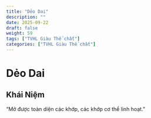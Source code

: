 ```yaml
---
title: "Dẻo Dai"
description: ""
date: 2025-09-22
draft: false
weight: 59
tags: ["TVHL Giàu Thể chất"]
categories: ["TVHL Giàu Thể chất"]
---
```


# Dẻo Dai

<!-- **Mã:** 
**Nhóm:**  -->

## Khái Niệm

“Mở được toàn diện các khớp, các khớp cơ thể linh hoạt.”
